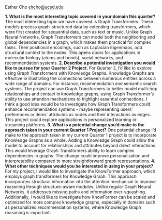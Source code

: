 Esther Cho
ehcho@ucsd.edu

**1. What is the most interesting topic covered in your domain this quarter?**
The most interesting topic we have covered is Graph Transformers. These models process graph-structured data by extending transformers, which were first created for sequential data, such as text or music. Unlike Graph Neural Networks, Graph Transformers can model both the neighboring and global dependencies in a graph, which makes them practical for complex tasks. Their positional encodings, such as Laplacian Eigenmaps, add structural context to the nodes. This opens doors for applications in molecular biology (atoms and bonds), social networks, and recommendation systems.
**2. Describe a potential investigation you would like to pursue for your Quarter 2 Project.**
For Quarter 2, I’d like to explore using Graph Transformers with Knowledge Graphs. Knowledge Graphs are effective in illustrating the connections between numerous entities across a wide range of domains. For instance, recommendation and semantic search systems. The project can use Graph Transformers to better model multi-hop relationships and contact in knowledge graphs, using Graph Transformer’s ability to use attention mechanisms to highlight essential connections. I think a good idea would be to investigate how Graph Transformers could enhance recommendation systems - maybe representing users’ preferences or items’ attributes as nodes and their interactions as edges. This project could explore applications in personalized learning or streaming platforms.
**3. What is a potential change you’d make to the approach taken in your current Quarter 1 Project?**
One potential change I’d make to the approach taken in my current Quarter 1 project is to incorporate Knowledge Graphs as a whole. Adding a Knowledge Graph could allow the model to account for relationships and attributes beyond direct interactions. This would leverage Graph Transformers ability to learn complex dependencies in graphs. The change could improve personalization and interpretability compared to more straightforward graph representations.
**4. What other techniques would you be interested in using in your project?**
For my project, I would like to investigate the KnowFormer approach, which employs graph transformers for Knowledge Graph. This approach incorporates structural information into the attention mechanism to improve reasoning through structure-aware modules. Unlike regular Graph Neural Networks, it addresses missing paths and information over-squashing. Additionally, I would like to investigate how KnowFormer can be scaled and optimized for more complex knowledge graphs, especially in domains such as personalized recommendation systems, where Knowledge Graph reasoning is important.
